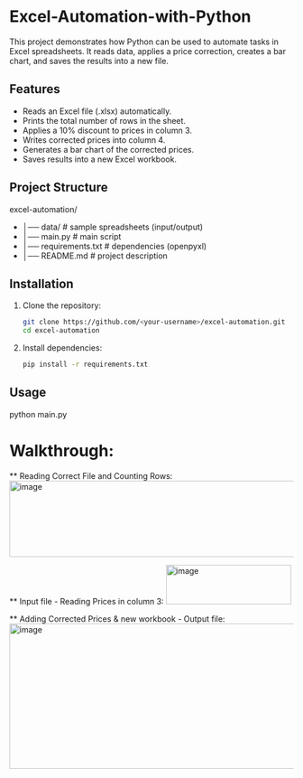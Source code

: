 # Excel-Automation-with-Python
This project demonstrates how Python can be used to automate tasks in Excel spreadsheets.
It reads data, applies a price correction, creates a bar chart, and saves the results into a new file.

## Features
- Reads an Excel file (.xlsx) automatically.
- Prints the total number of rows in the sheet.
- Applies a 10% discount to prices in column 3.
- Writes corrected prices into column 4.
- Generates a bar chart of the corrected prices.
- Saves results into a new Excel workbook.

## Project Structure  
excel-automation/
- │── data/ # sample spreadsheets (input/output)
- │── main.py # main script
- │── requirements.txt # dependencies (openpyxl)
- │── README.md # project description

## Installation  
1. Clone the repository:  
   ```bash
   git clone https://github.com/<your-username>/excel-automation.git
   cd excel-automation
2. Install dependencies:
   ```bash
   pip install -r requirements.txt 

## Usage
  python main.py

# Walkthrough:

** Reading Correct File and Counting Rows:
<img width="580" height="135" alt="image" src="https://github.com/user-attachments/assets/94289f02-152e-4fd3-a0ea-06f6b5c84820" />

** Input file - Reading Prices in column 3:
<img width="222" height="70" alt="image" src="https://github.com/user-attachments/assets/2fab484d-e889-4cd4-b58d-e6d693a9c95c" />

** Adding Corrected Prices & new workbook - Output file:
<img width="717" height="257" alt="image" src="https://github.com/user-attachments/assets/60b976fb-4df2-4f77-818e-0e00d9edb7dd" />

